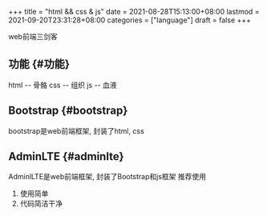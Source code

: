 +++
title = "html && css & js"
date = 2021-08-28T15:13:00+08:00
lastmod = 2021-09-20T23:31:28+08:00
categories = ["language"]
draft = false
+++

web前端三剑客

<!--more-->


## 功能 {#功能}

html -- 骨骼
css  -- 组织
js   -- 血液


## Bootstrap {#bootstrap}

bootstrap是web前端框架, 封装了html, css


## AdminLTE {#adminlte}

AdminlLTE是web前端框架, 封装了Bootstrap和js框架
推荐使用

1.  使用简单
2.  代码简洁干净